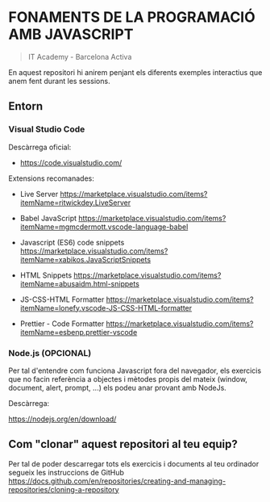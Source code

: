 # FONAMENTS DE LA PROGRAMACIÓ AMB JAVASCRIPT

> IT Academy - Barcelona Activa

En aquest repositori hi anirem penjant els diferents exemples interactius que anem fent durant les sessions.

## Entorn

### Visual Studio Code

Descàrrega oficial:

- https://code.visualstudio.com/

Extensions recomanades:

- Live Server https://marketplace.visualstudio.com/items?itemName=ritwickdey.LiveServer

- Babel JavaScript https://marketplace.visualstudio.com/items?itemName=mgmcdermott.vscode-language-babel

- Javascript (ES6) code snippets https://marketplace.visualstudio.com/items?itemName=xabikos.JavaScriptSnippets

- HTML Snippets https://marketplace.visualstudio.com/items?itemName=abusaidm.html-snippets

- JS-CSS-HTML Formatter https://marketplace.visualstudio.com/items?itemName=lonefy.vscode-JS-CSS-HTML-formatter

- Prettier - Code Formatter https://marketplace.visualstudio.com/items?itemName=esbenp.prettier-vscode

### Node.js (OPCIONAL)

Per tal d'entendre com funciona Javascript fora del navegador, els exercicis que no facin referència a objectes i mètodes propis del mateix (window, document, alert, prompt, ...) els podeu anar provant amb NodeJs.

Descàrrega:

https://nodejs.org/en/download/

## Com "clonar" aquest repositori al teu equip?

Per tal de poder descarregar tots els exercicis i documents al teu ordinador segueix les instruccions de GitHub https://docs.github.com/en/repositories/creating-and-managing-repositories/cloning-a-repository
